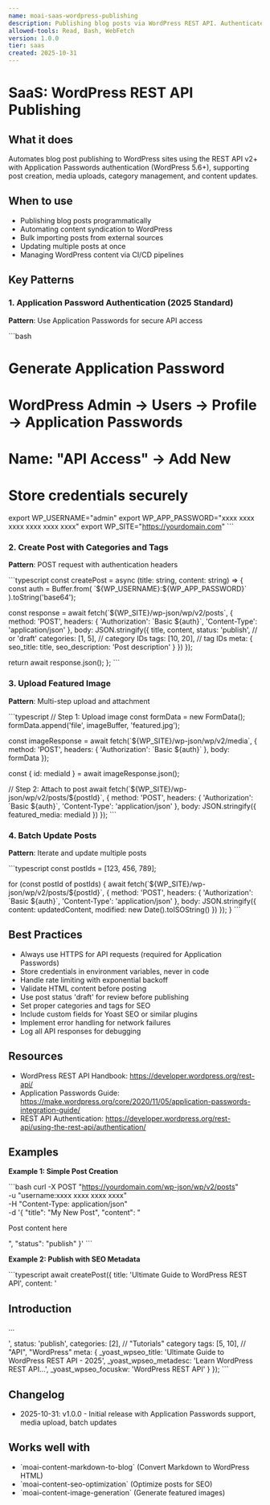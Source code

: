 ```yaml
---
name: moai-saas-wordpress-publishing
description: Publishing blog posts via WordPress REST API. Authenticate, create posts, manage media, and update content. Use when publishing to WordPress, automating blog workflows, or syncing content management systems.
allowed-tools: Read, Bash, WebFetch
version: 1.0.0
tier: saas
created: 2025-10-31
---
```


# SaaS: WordPress REST API Publishing

## What it does

Automates blog post publishing to WordPress sites using the REST API v2+ with Application Passwords authentication (WordPress 5.6+), supporting post creation, media uploads, category management, and content updates.

## When to use

- Publishing blog posts programmatically
- Automating content syndication to WordPress
- Bulk importing posts from external sources
- Updating multiple posts at once
- Managing WordPress content via CI/CD pipelines

## Key Patterns

### 1. Application Password Authentication (2025 Standard)

**Pattern**: Use Application Passwords for secure API access

\`\`\`bash
# Generate Application Password
# WordPress Admin → Users → Profile → Application Passwords
# Name: "API Access" → Add New

# Store credentials securely
export WP_USERNAME="admin"
export WP_APP_PASSWORD="xxxx xxxx xxxx xxxx xxxx xxxx"
export WP_SITE="https://yourdomain.com"
\`\`\`

### 2. Create Post with Categories and Tags

**Pattern**: POST request with authentication headers

\`\`\`typescript
const createPost = async (title: string, content: string) => {
  const auth = Buffer.from(
    \`\${WP_USERNAME}:\${WP_APP_PASSWORD}\`
  ).toString('base64');

  const response = await fetch(\`\${WP_SITE}/wp-json/wp/v2/posts\`, {
    method: 'POST',
    headers: {
      'Authorization': \`Basic \${auth}\`,
      'Content-Type': 'application/json'
    },
    body: JSON.stringify({
      title,
      content,
      status: 'publish', // or 'draft'
      categories: [1, 5], // category IDs
      tags: [10, 20], // tag IDs
      meta: {
        seo_title: title,
        seo_description: 'Post description'
      }
    })
  });

  return await response.json();
};
\`\`\`

### 3. Upload Featured Image

**Pattern**: Multi-step upload and attachment

\`\`\`typescript
// Step 1: Upload image
const formData = new FormData();
formData.append('file', imageBuffer, 'featured.jpg');

const imageResponse = await fetch(\`\${WP_SITE}/wp-json/wp/v2/media\`, {
  method: 'POST',
  headers: {
    'Authorization': \`Basic \${auth}\`
  },
  body: formData
});

const { id: mediaId } = await imageResponse.json();

// Step 2: Attach to post
await fetch(\`\${WP_SITE}/wp-json/wp/v2/posts/\${postId}\`, {
  method: 'POST',
  headers: {
    'Authorization': \`Basic \${auth}\`,
    'Content-Type': 'application/json'
  },
  body: JSON.stringify({
    featured_media: mediaId
  })
});
\`\`\`

### 4. Batch Update Posts

**Pattern**: Iterate and update multiple posts

\`\`\`typescript
const postIds = [123, 456, 789];

for (const postId of postIds) {
  await fetch(\`\${WP_SITE}/wp-json/wp/v2/posts/\${postId}\`, {
    method: 'POST',
    headers: {
      'Authorization': \`Basic \${auth}\`,
      'Content-Type': 'application/json'
    },
    body: JSON.stringify({
      content: updatedContent,
      modified: new Date().toISOString()
    })
  });
}
\`\`\`

## Best Practices

- Always use HTTPS for API requests (required for Application Passwords)
- Store credentials in environment variables, never in code
- Handle rate limiting with exponential backoff
- Validate HTML content before posting
- Use post status 'draft' for review before publishing
- Set proper categories and tags for SEO
- Include custom fields for Yoast SEO or similar plugins
- Implement error handling for network failures
- Log all API responses for debugging

## Resources

- WordPress REST API Handbook: https://developer.wordpress.org/rest-api/
- Application Passwords Guide: https://make.wordpress.org/core/2020/11/05/application-passwords-integration-guide/
- REST API Authentication: https://developer.wordpress.org/rest-api/using-the-rest-api/authentication/

## Examples

**Example 1: Simple Post Creation**

\`\`\`bash
curl -X POST "https://yourdomain.com/wp-json/wp/v2/posts" \
  -u "username:xxxx xxxx xxxx xxxx" \
  -H "Content-Type: application/json" \
  -d '{
    "title": "My New Post",
    "content": "<p>Post content here</p>",
    "status": "publish"
  }'
\`\`\`

**Example 2: Publish with SEO Metadata**

\`\`\`typescript
await createPost({
  title: 'Ultimate Guide to WordPress REST API',
  content: '<h2>Introduction</h2><p>...</p>',
  status: 'publish',
  categories: [2], // "Tutorials" category
  tags: [5, 10], // "API", "WordPress"
  meta: {
    _yoast_wpseo_title: 'Ultimate Guide to WordPress REST API - 2025',
    _yoast_wpseo_metadesc: 'Learn WordPress REST API...',
    _yoast_wpseo_focuskw: 'WordPress REST API'
  }
});
\`\`\`

## Changelog
- 2025-10-31: v1.0.0 - Initial release with Application Passwords support, media upload, batch updates

## Works well with
- \`moai-content-markdown-to-blog\` (Convert Markdown to WordPress HTML)
- \`moai-content-seo-optimization\` (Optimize posts for SEO)
- \`moai-content-image-generation\` (Generate featured images)
